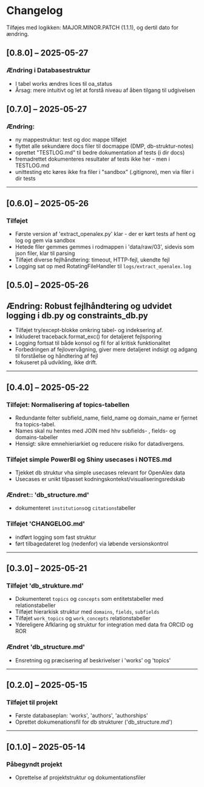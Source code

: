 # Changelog

Tilføjes med logikken: MAJOR.MINOR.PATCH (1.1.1), og dertil dato for ændring. 


## [0.8.0] – 2025-05-27

### Ændring i Databasestruktur
- I tabel works ændres lices til oa_status
- Årsag: mere intuitivt og let at forstå niveau af åben tilgang til udgivelsen


## [0.7.0] – 2025-05-27

### Ændring:
- ny mappestruktur: test og doc mappe tilføjet
- flyttet alle sekundære docs filer til docmappe (DMP, db-struktur-notes)
- oprettet "TESTLOG.md" til bedre dokumentation af tests (i dir docs)
- fremadrettet dokumenteres resultater af tests ikke her - men i TESTLOG.md
- unittesting etc køres ikke fra filer i "sandbox" (.gitignore), men via filer i dir tests


---

## [0.6.0] – 2025-05-26


### Tilføjet
- Første version af 'extract_openalex.py' klar - der er kørt tests af hent og log og gem via sandbox
- Hetede filer gemmes gemmes i rodmappen i 'data/raw/03', sidevis som json filer, klar til parsing
- Tilføjet diverse fejlhåndtering: timeout, HTTP-fejl, ukendte fejl
- Logging sat op med RotatingFileHandler til `logs/extract_openalex.log`


## [0.5.0] – 2025-05-26

## Ændring: Robust fejlhåndtering og udvidet logging i db.py og constraints_db.py

- Tilføjet try/except-blokke omkring tabel- og indeksering af.
- Inkluderet traceback.format_exc() for detaljeret fejlsporing
- Logging fortsat til både konsol og fil for al kritisk funktionalitet
- Forbedringen af fejlovervågning, giver mere detaljeret indsigt og adgang til forståelse og håndtering af fejl
- fokuseret på udvikling, ikke drift.


---


## [0.4.0] – 2025-05-22

### Tilføjet: Normalisering af topics-tabellen
 - Redundante felter subfield_name, field_name og domain_name er fjernet fra topics-tabel. 
 - Names skal nu hentes med JOIN med hhv subfields- , fields- og domains-tabeller
 - Hensigt: sikre emnehieriarkiet og reducere risiko for datadivergens.


### Tilføjet simple PowerBI og Shiny usecases i NOTES.md
- Tjekket db struktur vha simple usecases relevant for OpenAlex data
- Usecases er unikt tilpasset kodningskontekst/visualiseringsredskab

### Ændret:: 'db_structure.md'
- dokumenteret `institutions`og `citations`tabeller

### Tilføjet 'CHANGELOG.md'
- indført logging som fast struktur
- ført tilbagedateret log (nedenfor) via løbende versionskontrol

---

## [0.3.0] – 2025-05-21

### Tilføjet 'db_strukture.md'
- Dokumenteret `topics` og `concepts` som entitetstabeller med relationstabeller
- Tilføjet hierarkisk struktur med `domains`, `fields`, `subfields`
- Tilføjet `work_topics` og `work_concepts` relationstabeller
- Ydereligere Afklaring og struktur for integration med data fra ORCID og ROR

### Ændret 'db_structure.md'
- Ensretning og præcisering af beskrivelser i 'works' og 'topics'

---

## [0.2.0] – 2025-05-15

### Tilføjet til projekt
- Første databaseplan: 'works', 'authors', 'authorships'
- Oprettet dokumenationsfil for db strukturer ('db_structure.md')


---

## [0.1.0] – 2025-05-14

### Påbegyndt projekt
- Oprettelse af projektstruktur og dokumentationsfiler
